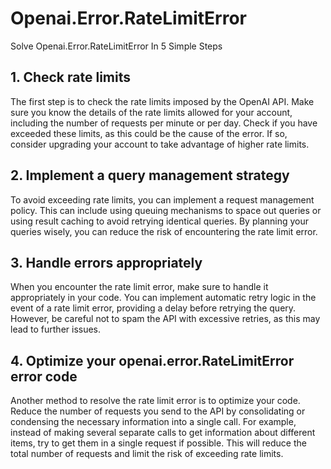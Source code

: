 # Openai.Error.RateLimitError
Solve Openai.Error.RateLimitError In 5 Simple Steps

## 1. Check rate limits
The first step is to check the rate limits imposed by the OpenAI API. Make sure you know the details of the rate limits allowed for your account, including the number of requests per minute or per day. Check if you have exceeded these limits, as this could be the cause of the error. If so, consider upgrading your account to take advantage of higher rate limits.

## 2. Implement a query management strategy
To avoid exceeding rate limits, you can implement a request management policy. This can include using queuing mechanisms to space out queries or using result caching to avoid retrying identical queries. By planning your queries wisely, you can reduce the risk of encountering the rate limit error.

## 3. Handle errors appropriately

When you encounter the rate limit error, make sure to handle it appropriately in your code. You can implement automatic retry logic in the event of a rate limit error, providing a delay before retrying the query. However, be careful not to spam the API with excessive retries, as this may lead to further issues.

## 4. Optimize your openai.error.RateLimitError error code
Another method to resolve the rate limit error is to optimize your code. Reduce the number of requests you send to the API by consolidating or condensing the necessary information into a single call. For example, instead of making several separate calls to get information about different items, try to get them in a single request if possible. This will reduce the total number of requests and limit the risk of exceeding rate limits.


